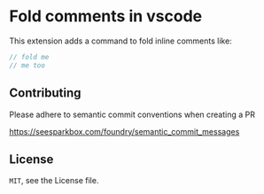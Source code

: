 # Fold comments in vscode

This extension adds a command to fold inline comments like:

```js
// fold me
// me too
```

## Contributing

Please adhere to semantic commit conventions when creating a PR

https://seesparkbox.com/foundry/semantic_commit_messages

## License

`MIT`, see the License file.

